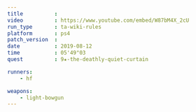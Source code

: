```yaml
---
title          :
video          : https://www.youtube.com/embed/W87bM4X_2cU
run_type       : ta-wiki-rules
platform       : ps4
patch_version  : 
date           : 2019-08-12
time           : 05'49"03
quest          : 9★-the-deathly-quiet-curtain

runners:
    - hf

weapons:
    - light-bowgun
---
```

